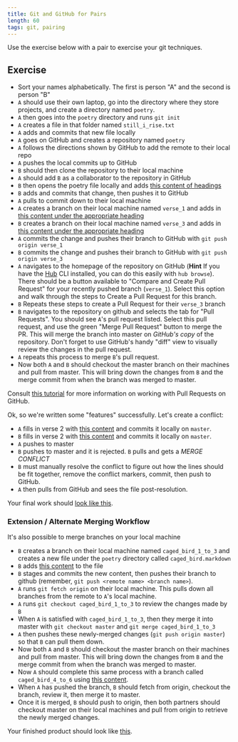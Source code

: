 ```yaml
---
title: Git and GitHub for Pairs
length: 60
tags: git, pairing
---
```


Use the exercise below with a pair to exercise your git techniques.

## Exercise

* Sort your names alphabetically. The first is person "A" and the second is person "B"
* `A` should use their own laptop, go into the directory where they store projects,
and create a directory named `poetry`.
* `A` then goes into the `poetry` directory and runs `git init`
* `A` creates a file in that folder named `still_i_rise.txt`
* `A` adds and commits that new file locally
* `A` goes on GitHub and creates a repository named `poetry`
* `A` follows the directions shown by GitHub to add the remote to their local repo
* `A` pushes the local commits up to GitHub
* `B` should then clone the repository to their local machine
* `A` should add `B` as a collaborator to the repository in GitHub
* `B` then opens the poetry file locally and adds [this content of headings](https://gist.githubusercontent.com/jcasimir/95be7c57e8e027642532/raw/9e57299977273e4b6e4f1073c6b5d37bab842930/headings.txt)
* `B` adds and commits that change, then pushes it to GitHub
* `A` pulls to commit down to their local machine
* `A` creates a branch on their local machine named `verse_1` and adds in [this content under the appropriate heading](https://gist.githubusercontent.com/jcasimir/0d6939ccf64601be374d/raw/55cad33533d63ae14b8a7ef3781fe2d603f75ab6/verse%25201.txt)
* `B` creates a branch on their local machine named `verse_3` and adds in [this content under the appropriate heading](https://gist.githubusercontent.com/jcasimir/1e85576d1435525d2ddf/raw/c307ef3d5889f4b1e11e7217644717a1e0e32299/verse%25203.txt)
* `A` commits the change and pushes their branch to GitHub with `git push origin verse_1`
* `B` commits the change and pushes their branch to GitHub with `git push origin verse_3`
* `A` navigates to the homepage of the repository on GitHub (**Hint** If you have the [Hub](https://hub.github.com/) CLI installed, you can do this easily with `hub browse`).
There should be a button available to "Compare and Create Pull Request" for your recently pushed branch (`verse_1`).
Select this option and walk through the steps to Create a Pull Request for this branch.
* `B` Repeats these steps to create a Pull Request for their `verse_3` branch
* `B` navigates to the repository on github and selects the tab for "Pull Requests". You should see
`A`'s pull request listed. Select this pull request, and use the green "Merge Pull Request" button to merge the PR.
This will merge the branch into master on *GitHub's copy* of the repository. Don't forget to use GitHub's
handy "diff" view to visually review the changes in the pull request.
* `A` repeats this process to merge `B`'s pull request.
* Now both `A` and `B` should checkout the master branch on their machines and pull from master. This
will bring down the changes from `B` and the merge commit from when the branch was merged to master.

Consult [this tutorial](https://help.github.com/articles/using-pull-requests/) for more information
on working with Pull Requests on GitHub.

Ok, so we're written some "features" successfully. Let's create a conflict:

* `A` fills in verse 2 with [this content](https://gist.githubusercontent.com/jcasimir/f746d176c87200910a1a/raw/2e0423a196f08a11975bdd75f7e48c636c066cfd/verse%25202a.txt) and commits it locally on `master`.
* `B` fills in verse 2 with [this content](https://gist.githubusercontent.com/jcasimir/51c4f98d17965f180498/raw/f48f891600adeb648af1d5e50e95b49b92309e08/verse%25202b.txt) and commits it locally on `master`.
* `A` pushes to master
* `B` pushes to master and it is rejected. `B` pulls and gets a *MERGE CONFLICT*
* `B` must manually resolve the conflict to figure out how the lines should be fit together, remove the conflict markers, commit, then push to GitHub.
* `A` then pulls from GitHub and sees the file post-resolution.

Your final work should [look like this](https://gist.githubusercontent.com/jcasimir/23f378e26416560e47a8/raw/aaa3f2848b3c7d1c7cc091c394068599d3588c90/gistfile1.txt).

### Extension / Alternate Merging Workflow

It's also possible to merge branches on your local machine

* `B` creates a branch on their local machine named `caged_bird_1_to_3` and creates a new file under the `poetry` directory called `caged_bird.markdown`
* `B` adds [this content](https://gist.githubusercontent.com/worace/d699026f3b408b4d0cee/raw/fb739aa51039d97080b53e970f2328942d6cf5d0/content.txt) to the file
* `B` stages and commits the new content, then pushes their branch to github (remember, `git push <remote name> <branch name>`).
* `A` runs `git fetch origin` on their local machine. This pulls down all branches from the remote
to `A`'s local machine.
* `A` runs `git checkout caged_bird_1_to_3` to review the changes made by `B`
* When `A` is satisfied with `caged_bird_1_to_3`, then they merge it into master with
`git checkout master` and `git merge caged_bird_1_to_3`
* `A` then pushes these newly-merged changes (`git push origin master`) so that `B` can pull them down.
* Now both `A` and `B` should checkout the master branch on their machines and pull from master. This
will bring down the changes from `B` and the merge commit from when the branch was merged to master.
* Now `A` should complete this same process with a branch called `caged_bird_4_to_6` using [this content](https://gist.githubusercontent.com/worace/7649dfa5fbd96a8fb871/raw/0c80b9289ca0eb35333890f57ebba3f927e7cdae/4_to_6.txt).
* When `A` has pushed the branch, `B` should fetch from origin, checkout the branch, review it, then merge it
to master.
* Once it is merged, `B` should push to origin, then both partners should checkout master on their local machines and pull from origin
to retrieve the newly merged changes.

Your finished product should look like [this](https://gist.githubusercontent.com/worace/b1a9cefa4da6a08ea788/raw/93db0b1c59c684d03c2b8eeafd581391c378c70b/caged_bird.md).
